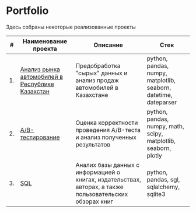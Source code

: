 # Portfolio

Здесь собраны некоторые реализованные проекты

| #    | Наименование проекта                | Описание                                                     | Стек                                                         |
| ---- | ------------------------------------------------------------ | ------------------------------------------------------------ | ------------------------------------------------------------ |
| 1.   | [Анализ рынка автомобилей в Республике Казахстан](https://github.com/malyshevanatalya/portfolio/blob/main/Car%20market/car_market.ipynb) | Предобработка "сырых" данных и анализ продаж автомобилей в Казахстане | python, pandas, numpy, matplotlib, seaborn, datetime, dateparser |
| 2.   | [A/B-тестирование](https://github.com/malyshevanatalya/portfolio/blob/main/AB%20test/ab_test.ipynb) | Оценка корректности проведения A/B-теста и анализ полученных результатов | python, pandas, numpy, math, scipy, matplotlib, seaborn, plotly |
| 3.   | [SQL](https://github.com/malyshevanatalya/portfolio/blob/main/SQL/sql.ipynb) | Аналих базы данных с информацией о книгах, издательствах, авторах, а также пользовательских обзорах книг | python, pandas, sgl, sqlalchemy, sqlite3 |

